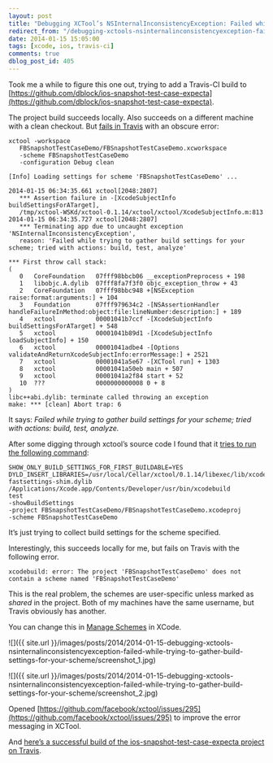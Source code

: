 ```yaml
---
layout: post
title: "Debugging XCTool’s NSInternalInconsistencyException: Failed while trying to gather build settings for your scheme"
redirect_from: "/debugging-xctools-nsinternalinconsistencyexception-failed-while-trying-to-gather-build-settings-for-your-scheme/"
date: 2014-01-15 15:05:00
tags: [xcode, ios, travis-ci]
comments: true
dblog_post_id: 405
---
```

Took me a while to figure this one out, trying to add a Travis-CI build to [https://github.com/dblock/ios-snapshot-test-case-expecta](https://github.com/dblock/ios-snapshot-test-case-expecta).

The project build succeeds locally. Also succeeds on a different machine with a clean checkout. But [fails in Travis](https://travis-ci.org/dblock/ios-snapshot-test-case-expecta/builds/16998345) with an obscure error:

```
xctool -workspace
   FBSnapshotTestCaseDemo/FBSnapshotTestCaseDemo.xcworkspace
   -scheme FBSnapshotTestCaseDemo
   -configuration Debug clean

[Info] Loading settings for scheme 'FBSnapshotTestCaseDemo' ...

2014-01-15 06:34:35.661 xctool[2048:2807]
   *** Assertion failure in -[XcodeSubjectInfo buildSettingsForATarget],
   /tmp/xctool-WSKd/xctool-0.1.14/xctool/xctool/XcodeSubjectInfo.m:813
2014-01-15 06:34:35.727 xctool[2048:2807]
   *** Terminating app due to uncaught exception 'NSInternalInconsistencyException',
   reason: 'Failed while trying to gather build settings for your scheme; tried with actions: build, test, analyze'

*** First throw call stack:
(
   0   CoreFoundation   07fff98bbcb06 __exceptionPreprocess + 198
   1   libobjc.A.dylib  07fff8fa7f3f0 objc_exception_throw + 43
   2   CoreFoundation   07fff98bbc948 +[NSException raise:format:arguments:] + 104
   3   Foundation       07fff979634c2 -[NSAssertionHandler handleFailureInMethod:object:file:lineNumber:description:] + 189
   4   xctool           00001041b7ccf -[XcodeSubjectInfo buildSettingsForATarget] + 548
   5   xctool           00001041b89d1 -[XcodeSubjectInfo loadSubjectInfo] + 150
   6   xctool           00001041adbe4 -[Options validateAndReturnXcodeSubjectInfo:errorMessage:] + 2521
   7   xctool           00001041a5e67 -[XCTool run] + 1303
   8   xctool           00001041a50eb main + 507
   9   xctool           00001041a2f84 start + 52
   10  ???              0000000000008 0 + 8
)
libc++abi.dylib: terminate called throwing an exception
make: *** [clean] Abort trap: 6
```

It says: _Failed while trying to gather build settings for your scheme; tried with actions: build, test, analyze._

After some digging through xctool’s source code I found that it [tries to run the following command](https://github.com/facebook/xctool/blob/master/xctool/xctool/XcodeSubjectInfo.m#L764):

```
SHOW_ONLY_BUILD_SETTINGS_FOR_FIRST_BUILDABLE=YES
DYLD_INSERT_LIBRARIES=/usr/local/Cellar/xctool/0.1.14/libexec/lib/xcodebuild-fastsettings-shim.dylib
/Applications/Xcode.app/Contents/Developer/usr/bin/xcodebuild
test
-showBuildSettings
-project FBSnapshotTestCaseDemo/FBSnapshotTestCaseDemo.xcodeproj
-scheme FBSnapshotTestCaseDemo
```

It’s just trying to collect build settings for the scheme specified.

Interestingly, this succeeds locally for me, but fails on Travis with the following error.

```
xcodebuild: error: The project 'FBSnapshotTestCaseDemo' does not contain a scheme named 'FBSnapshotTestCaseDemo'
```

This is the real problem, the schemes are user-specific unless marked as _shared_ in the project. Both of my machines have the same username, but Travis obviously has another.

You can change this in [Manage Schemes](https://developer.apple.com/library/ios/recipes/xcode_help-scheme_editor/Articles/SchemeManage.html) in XCode.

![]({{ site.url }}/images/posts/2014/2014-01-15-debugging-xctools-nsinternalinconsistencyexception-failed-while-trying-to-gather-build-settings-for-your-scheme/screenshot_1.jpg)

![]({{ site.url }}/images/posts/2014/2014-01-15-debugging-xctools-nsinternalinconsistencyexception-failed-while-trying-to-gather-build-settings-for-your-scheme/screenshot_2.jpg)

Opened [https://github.com/facebook/xctool/issues/295](https://github.com/facebook/xctool/issues/295) to improve the error messaging in XCTool.

And [here’s a successful build of the ios-snapshot-test-case-expecta project on Travis](https://travis-ci.org/dblock/ios-snapshot-test-case-expecta).
